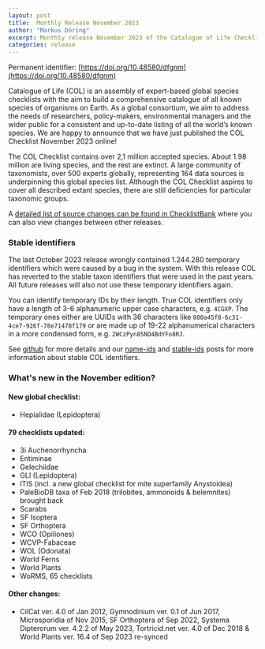 ```yaml
---
layout: post
title:  Monthly Release November 2023
author: "Markus Döring"
excerpt: Monthly release November 2023 of the Catalogue of Life Checklist
categories: release
---
```


Permanent identifier: [https://doi.org/10.48580/dfgnm](https://doi.org/10.48580/dfgnm)

Catalogue of Life (COL) is an assembly of expert-based global species checklists with the aim to build a comprehensive catalogue of all known species of organisms on Earth. 
As a global consortium, we aim to address the needs of researchers, policy-makers, environmental managers and the wider public for a consistent and up-to-date listing of all the world’s known species. 
We are happy to announce that we have just published the COL Checklist November 2023 online!

The COL Checklist contains over 2,1 million accepted species. About 1.98 million are living species, and the rest are extinct. A large community of taxonomists, over 500 experts globally, representing 164 data sources is underpinning this global species list.
Although the COL Checklist aspires to cover all described extant species, there are still deficiencies for particular taxonomic groups.

A [detailed list of source changes can be found in ChecklistBank](https://www.checklistbank.org/dataset/278910/sourcemetrics?hideUnchanged=true&releaseKey=272972) where you can also view changes between other releases.

### Stable identifiers

The last October 2023 release wrongly contained 1.244.280 temporary identifiers which were caused by a bug in the system. With this release COL has reverted to the stable taxon identifiers that were used in the past years.
All future releases will also not use these temporary identifiers again.

You can identify temporary IDs by their length.
True COL identifiers only have a length of 3-6 alphanumeric upper case characters, e.g. `4CGXP`.
The temporary ones either are UUIDs with 36 characters like `800a45f8-6c31-4ce7-926f-78e71478f179` 
or are made up of 19-22 alphanumerical characters in a more condensed form, e.g. `2WCzPyn85NO4BdYFo8RJ`.


See [github](https://github.com/CatalogueOfLife/general/issues/100) for more details 
and our [name-ids](https://www.catalogueoflife.org/2022/03/23/name-ids) and [stable-ids](https://www.catalogueoflife.org/2021/04/14/stable-ids) 
posts for more information about stable COL identifiers.


### What's new in the November edition?


#### New global checklist:
 * Hepialidae (Lepidoptera)

#### 79 checklists updated:

 * 3i Auchenorrhyncha
 * Entiminae
 * Gelechiidae
 * GLI (Lepidoptera)
 * ITIS (incl. a new global checklist for mite superfamily Anystoidea)
 * PaleBioDB taxa of Feb 2018 (trilobites, ammonoids & belemnites) brought back
 * Scarabs
 * SF Isoptera
 * SF Orthoptera
 * WCO (Opiliones)
 * WCVP-Fabaceae
 * WOL (Odonata)
 * World Ferns
 * World Plants
 * WoRMS, 65 checklists

#### Other changes:
 * CilCat ver. 4.0 of Jan 2012, Gymnodinium ver. 0.1 of Jun 2017, Microsporidia of Nov 2015, SF Orthoptera of Sep 2022, Systema Dipterorum ver. 4.2.2 of May 2023, Tortricid.net ver. 4.0 of Dec 2018 & World Plants ver. 16.4 of Sep 2023 re-synced

